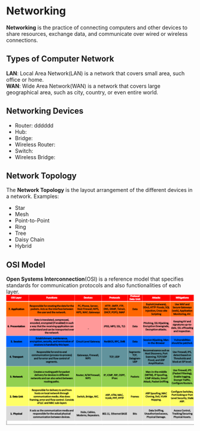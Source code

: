 # Networking
**Networking** is the practice of connecting computers and other devices to share resources, exchange data, and communicate over wired or wireless connections.

## Types of Computer Network
**LAN**: Local Area Network(LAN) is a network that covers small area, such office or home.  
**WAN**: Wide Area Network(WAN) is a network that covers large geographical area, such as city, country, or even entire world.

## Networking Devices
- Router: dddddd  
- Hub:
- Bridge:
- Wireless Router:
- Switch:
- Wireless Bridge:

## Network Topology
The **Network Topology** is the layout arrangement of the different devices in a network.
Examples:
- Star
- Mesh
- Point-to-Point
- Ring
- Tree
- Daisy Chain
- Hybrid

## OSI Model
**Open Systems Interconnection**(OSI) is a reference model that specifies standards for communication protocols and also functionalities of each layer.  
![OSI Model](Images/OSI-Layers.png)
